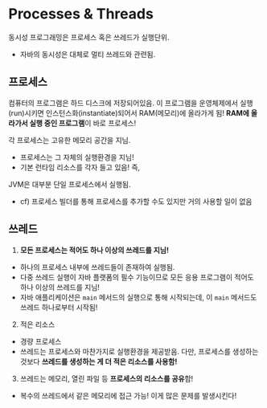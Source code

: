 # Processes & Threads

동시성 프로그래밍은 프로세스 혹은 쓰레드가 실행단위.

- 자바의 동시성은 대체로 멀티 쓰레드와 관련됨.

## 프로세스

컴퓨터의 프로그램은 하드 디스크에 저장되어있음. 이 프로그램을 운영체제에서 실행(run)시키면 인스턴스화(instantiate)되어서 RAM(메모리)에 올라가게 됨! **RAM에 올라가서 실행 중인 프로그램**이 바로 프로세스!

각 프로세스는 고유한 메모리 공간을 지님.

- 프로세스는 그 자체의 실행환경을 지님!
- 기본 런타임 리소스를 각자 들고 있음! 즉,

JVM은 대부분 단일 프로세스에서 실행됨.

- cf) 프로세스 빌더를 통해 프로세스를 추가할 수도 있지만 거의 사용할 일이 없음

## 쓰레드

1. **모든 프로세스는 적어도 하나 이상의 쓰레드를 지님!**

- 하나의 프로세스 내부에 쓰레드들이 존재하여 실행됨.
- 다중 쓰레드 실행이 자바 플랫폼의 필수 기능이므로 모든 응용 프로그램이 적어도 하나 이상의 쓰레드를 지님!
- 자바 애플리케이션은 `main` 메서드의 실행으로 통해 시작되는데, 이 `main` 메서드도 쓰레드 하나로부터 시작됨!

2. 적은 리소스

- 경량 프로세스
- 쓰레드는 프로세스와 마찬가지로 실행환경을 제공받음. 다만, 프로세스를 생성하는 것보다 **쓰레드를 생성하는 게 더 적은 리소스를 사용함!**

3. 쓰레드는 메모리, 열린 파일 등 **프로세스의 리소스를 공유**함!

- 복수의 쓰레드에서 같은 메모리에 접근 가능! 이게 많은 문제를 발생시킨다!
